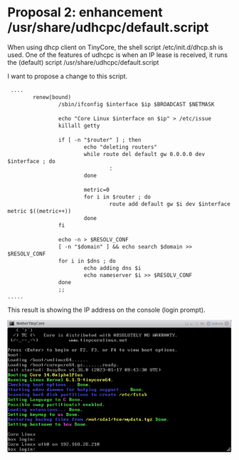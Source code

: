 # Proposal 2: enhancement /usr/share/udhcpc/default.script

When using dhcp client on TinyCore, the shell script /etc/init.d/dhcp.sh is used.
One of the features of udhcpc is when an IP lease is received, it runs the (default) script
/usr/share/udhcpc/default.script

I want to propose a change to this script.

```
 ....
        renew|bound)
                /sbin/ifconfig $interface $ip $BROADCAST $NETMASK

                echo "Core Linux $interface on $ip" > /etc/issue
                killall getty

                if [ -n "$router" ] ; then
                        echo "deleting routers"
                        while route del default gw 0.0.0.0 dev $interface ; do
                                :
                        done

                        metric=0
                        for i in $router ; do
                                route add default gw $i dev $interface metric $((metric++))
                        done
                fi

                echo -n > $RESOLV_CONF
                [ -n "$domain" ] && echo search $domain >> $RESOLV_CONF
                for i in $dns ; do
                        echo adding dns $i
                        echo nameserver $i >> $RESOLV_CONF
                done
                ;;
.....
```

This result is showing the IP address on the console (login prompt).

![show ip at login prompt](show-ip2.png)

